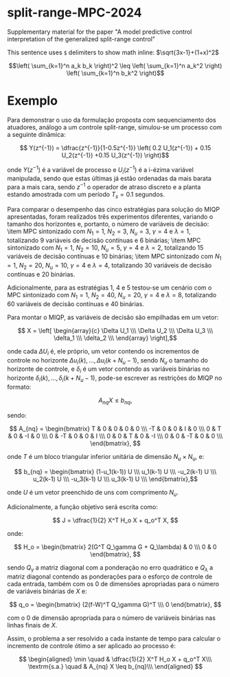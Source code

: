 # split-range-MPC-2024
Supplementary material for the paper "A model predictive control interpretation of the generalized split-range control"

This sentence uses `$` delimiters to show math inline:  $\sqrt{3x-1}+(1+x)^2$

$$\left( \sum_{k=1}^n a_k b_k \right)^2 \leq \left( \sum_{k=1}^n a_k^2 \right) \left( \sum_{k=1}^n b_k^2 \right)$$

# Exemplo

Para demonstrar o uso da formulação proposta com sequenciamento dos atuadores, análogo a um controle split-range, simulou-se um processo com a seguinte dinâmica:

$$    Y(z^{-1}) = \dfrac{z^{-1}}{1-0.5z^{-1}} \left( 0.2 U_1(z^{-1}) + 0.15 U_2(z^{-1}) +0.15 U_3(z^{-1}) \right)$$

onde $Y(z^{-1})$ é a variável de processo e $U_i(z^{-1})$ é a i-ézima variável manipulada, sendo que estas últimas já estão ordenadas da mais barata para a mais cara, sendo $z^{-1}$ o operador de atraso discreto e a planta estando amostrada com um período $T_s = 0.1$ segundos.

Para comparar o desempenho das cinco estratégias para solução do MIQP apresentadas, foram realizados três experimentos diferentes, variando o tamanho dos horizontes e, portanto, o número de variáveis de decisão:
    \item MPC sintonizado com $N_1 = 1$, $N_2 = 3$, $N_u = 3$, $\gamma = 4$ e $\lambda = 1$, totalizando 9 variáveis de decisão contínuas e 6 binárias;
    \item MPC sintonizado com $N_1 = 1$, $N_2 = 10$, $N_u = 5$, $\gamma = 4$ e $\lambda = 2$, totalizando 15 variáveis de decisão contínuas e 10 binárias;
    \item MPC sintonizado com $N_1 = 1$, $N_2 = 20$, $N_u = 10$, $\gamma = 4$ e $\lambda = 4$, totalizando 30 variáveis de decisão contínuas e 20 binárias.


Adicionalmente, para as estratégias 1, 4 e 5 testou-se um cenário com o MPC sintonizado com $N_1 = 1$, $N_2 = 40$, $N_u = 20$, $\gamma = 4$ e $\lambda = 8$, totalizando 60 variáveis de decisão contínuas e 40 binárias.



Para montar o MIQP, as variáveis de decisão são empilhadas em um vetor:

$$   X = \left[
\begin{array}{c}
\Delta U_1 \\\
\Delta U_2 \\\
\Delta U_3 \\\
\delta_1 \\\
\delta_2 \\\
\end{array}
\right],$$

onde cada $\Delta U_i$ é, ele próprio, um vetor contendo os incrementos de controle no horizonte $\Delta u_i(k), ..., \Delta u_i (k+N_u-1)$, sendo $N_u$ o tamanho do horizonte de controle, e $\delta_i$  é um vetor contendo as variáveis binárias no horizonte $\delta_i(k), ..., \delta_i (k+N_u-1)$, pode-se escrever as restrições do MIQP no formato:


   $$ A_{nq} X \leq b_{nq},$$

sendo: 

$$
    A_{nq} = \begin{bmatrix}
T & 0 & 0 & 0 & 0 \\\
-T & 0 & 0 & I & 0 \\\
0 & T & 0 & -I & 0 \\\
0 & -T & 0 & 0 & I \\\
0 & 0 & T & 0 & -I \\\
0 & 0 & -T & 0 & 0 \\\
\end{bmatrix}, 
$$

onde $T$ é um bloco triangular inferior unitária de dimensão $N_u \times N_u$, e: 

$$    b_{nq} = \begin{bmatrix} (1-u_1(k-1)) U \\\ u_1(k-1) U \\\ -u_2(k-1) U  \\\ u_2(k-1) U  \\\ -u_3(k-1) U  \\\ u_3(k-1) U  \\\ \end{bmatrix},$$

onde $U$ é um vetor preenchido de uns com comprimento $N_u$.

Adicionalmente, a função objetivo será escrita como:

$$
    J = \dfrac{1}{2} X^T H_o X + q_o^T X,
$$

onde:

$$
   H_o = \begin{bmatrix}
2(G^T Q_\gamma G + Q_\lambda) & 0 \\\
0 & 0
\end{bmatrix}, 
$$

sendo $Q_\gamma$ a matriz diagonal com a ponderação no erro quadrático e $Q_\lambda$ a matriz diagonal contendo as ponderações para o esforço de controle de cada entrada, também com os $0$ de dimensões apropriadas para o número de variáveis binárias de $X$ e:

$$
   q_o = \begin{bmatrix}
(2(f-W)^T Q_\gamma G)^T \\\ 0
\end{bmatrix}, 
$$

com o $0$ de dimensão apropriada para o número de variáveis binárias nas linhas finais de $X$.

Assim, o problema a ser resolvido a cada instante de tempo para calcular o incremento de controle ótimo a ser aplicado ao processo é:

$$
\begin{aligned}
\min \quad & \dfrac{1}{2} X^T H_o X + q_o^T X\\\
\textrm{s.a.} \quad & A_{nq} X \leq b_{nq}\\\
\end{aligned}
$$

